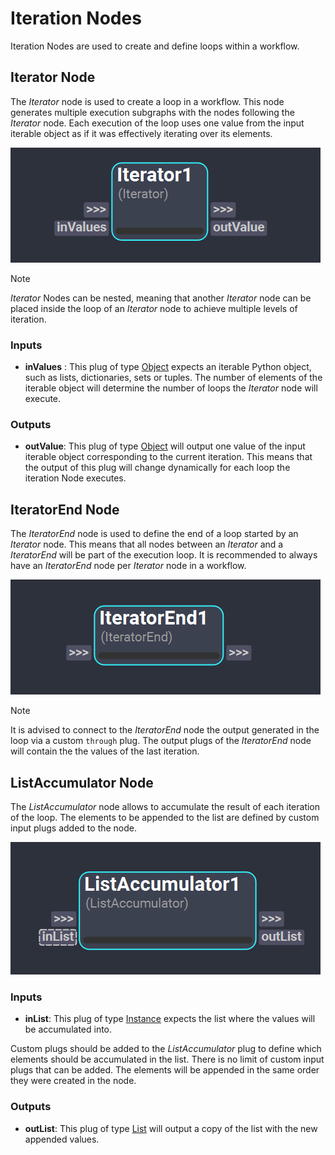 # Iteration Nodes

Iteration Nodes are used to create and define loops within a workflow. 

## Iterator Node
The *Iterator* node is used to create a loop in a workflow. This node generates multiple execution subgraphs with the nodes following the *Iterator* node. Each execution of the loop uses one value from the input iterable object as if it was effectively iterating over its elements.

![Iterator Node](../../images/nodes/iterator.png) 

>[!NOTE]
> *Iterator* Nodes can be nested, meaning that another *Iterator* node can be placed inside the loop of an *Iterator* node to achieve multiple levels of iteration.

### Inputs

- **inValues** : This plug of type [Object](../nodes/#plugs) expects an iterable Python object, such as lists, dictionaries, sets or tuples. The number of elements of the iterable object will determine the number of loops the *Iterator* node will execute.

### Outputs
- **outValue**: This plug of type [Object](../nodes/#plugs) will output one value of the input iterable object corresponding to the current iteration. This means that the output of this plug will change dynamically for each loop the iteration Node executes. 

## IteratorEnd Node
The *IteratorEnd* node is used to define the end of a loop started by an *Iterator* node. This means that all nodes between an *Iterator* and a *IteratorEnd* will be part of the execution loop. It is recommended to always have an *IteratorEnd* node per *Iterator* node in a workflow.

![IteratorEnd Node](../../images/nodes/iteratorEnd.png)  

>[!NOTE]
> It is advised to connect to the *IteratorEnd* node the output generated in the loop via a custom `through` plug. The output plugs of the *IteratorEnd* node will contain the the values of the last iteration. 

## ListAccumulator Node
The *ListAccumulator* node allows to accumulate the result of each iteration of the loop. The elements to be appended to the list are defined by custom input plugs added to the node.

![ListAccumulator Node](../../images/nodes/listAccumulator.png)  

### Inputs

- **inList**: This plug of type [Instance](../nodes/#plugs) expects the list where the values will be accumulated into.

Custom plugs should be added to the *ListAccumulator* plug to define which elements should be accumulated in the list. There is no limit of custom input plugs that can be added. The elements will be appended in the same order they were created in the node. 

### Outputs

- **outList**: This plug of type [List](../nodes/#plugs) will output a copy of the list with the new appended values.

<!-- ### Examples

This section is reserved to an example video of how to use the Iterators nodes.

 -->